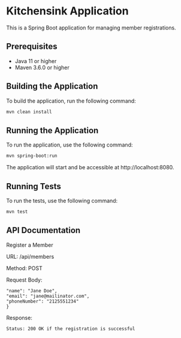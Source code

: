# Kitchensink Application

This is a Spring Boot application for managing member registrations.

## Prerequisites

- Java 11 or higher
- Maven 3.6.0 or higher

## Building the Application

To build the application, run the following command:

```sh
mvn clean install
```

## Running the Application

To run the application, use the following command:
```sh
mvn spring-boot:run
```

The application will start and be accessible at http://localhost:8080.

## Running Tests
To run the tests, use the following command:

```sh
mvn test
```

## API Documentation

Register a Member

URL: /api/members

Method: POST

Request Body:
```{
"name": "Jane Doe",
"email": "jane@mailinator.com",
"phoneNumber": "2125551234"
}
```

Response:

```Status: 200 OK if the registration is successful```

